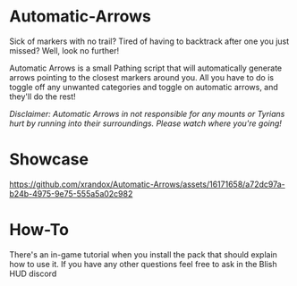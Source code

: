 # Automatic-Arrows
Sick of markers with no trail? Tired of having to backtrack after one you just missed? Well, look no further!

Automatic Arrows is a small Pathing script that will automatically generate arrows pointing to the closest markers around you. All you have to do is toggle off any unwanted categories and toggle on automatic arrows, and they'll do the rest!
 
 
 
_Disclaimer: Automatic Arrows in not responsible for any mounts or Tyrians hurt by running into their surroundings. Please watch where you're going!_

# Showcase
https://github.com/xrandox/Automatic-Arrows/assets/16171658/a72dc97a-b24b-4975-9e75-555a5a02c982





# How-To
There's an in-game tutorial when you install the pack that should explain how to use it. If you have any other questions feel free to ask in the Blish HUD discord

